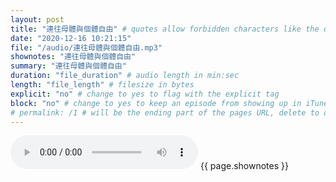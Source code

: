 ```yaml
---
layout: post
title: "連往母體與個體自由" # quotes allow forbidden characters like the colon
date: "2020-12-16 10:21:15"
file: "/audio/連往母體與個體自由.mp3"
shownotes: "連往母體與個體自由"
summary: "連往母體與個體自由"
duration: "file_duration" # audio length in min:sec
length: "file_length" # filesize in bytes
explicit: "no" # change to yes to flag with the explicit tag
block: "no" # change to yes to keep an episode from showing up in iTunes
# permalink: /1 # will be the ending part of the pages URL, delete to default to the title
---
```


<audio controls>
<source src="{{site.url}}{{site.baseurl}}{{ page.file }}" type="audio/x-mp3">
Your browser does not support the audio element.
</audio>
{{ page.shownotes }}
